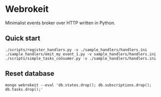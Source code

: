 Webrokeit
=========

Minimalist events broker over HTTP written in Python.

Quick start
-----------

    ./scripts/register_handlers.py -v ./sample_handlers/handlers.ini
    ./sample_handlers/emit_my_event_1.py -v sample_handlers/handlers.ini
    ./scripts/simple_tasks_consumer.py -v ./sample_handlers/handlers.ini

Reset database
--------------

    mongo webrokeit --eval 'db.states.drop(); db.subscriptions.drop(); db.tasks.drop();'
